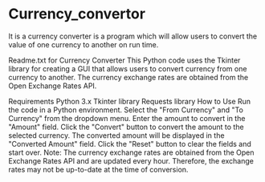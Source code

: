 # Currency_convertor
It is a currency converter is a program which will allow users to convert the value of one currency to another on run time.

Readme.txt for Currency Converter
This Python code uses the Tkinter library for creating a GUI that allows users to convert currency from one currency to another. The currency exchange rates are obtained from the Open Exchange Rates API.

Requirements
Python 3.x
Tkinter library
Requests library
How to Use
Run the code in a Python environment.
Select the "From Currency" and "To Currency" from the dropdown menu.
Enter the amount to convert in the "Amount" field.
Click the "Convert" button to convert the amount to the selected currency.
The converted amount will be displayed in the "Converted Amount" field.
Click the "Reset" button to clear the fields and start over.
Note: The currency exchange rates are obtained from the Open Exchange Rates API and are updated every hour. Therefore, the exchange rates may not be up-to-date at the time of conversion.
